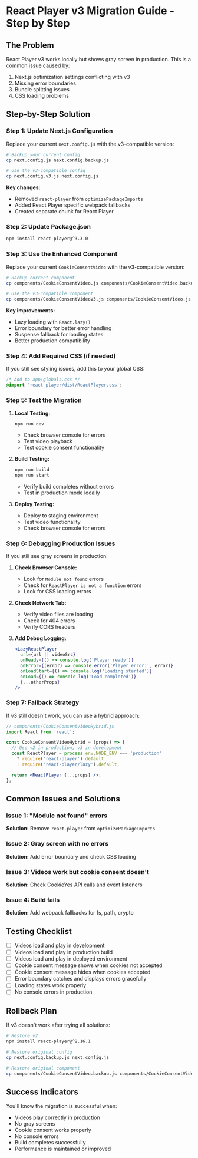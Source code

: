 # React Player v3 Migration Guide - Step by Step

## The Problem
React Player v3 works locally but shows gray screen in production. This is a common issue caused by:
1. Next.js optimization settings conflicting with v3
2. Missing error boundaries
3. Bundle splitting issues
4. CSS loading problems

## Step-by-Step Solution

### Step 1: Update Next.js Configuration

Replace your current `next.config.js` with the v3-compatible version:

```bash
# Backup your current config
cp next.config.js next.config.backup.js

# Use the v3-compatible config
cp next.config.v3.js next.config.js
```

**Key changes:**
- Removed `react-player` from `optimizePackageImports`
- Added React Player specific webpack fallbacks
- Created separate chunk for React Player

### Step 2: Update Package.json

```bash
npm install react-player@^3.3.0
```

### Step 3: Use the Enhanced Component

Replace your current `CookieConsentVideo` with the v3-compatible version:

```bash
# Backup current component
cp components/CookieConsentVideo.js components/CookieConsentVideo.backup.js

# Use the v3-compatible component
cp components/CookieConsentVideoV3.js components/CookieConsentVideo.js
```

**Key improvements:**
- Lazy loading with `React.lazy()`
- Error boundary for better error handling
- Suspense fallback for loading states
- Better production compatibility

### Step 4: Add Required CSS (if needed)

If you still see styling issues, add this to your global CSS:

```css
/* Add to app/globals.css */
@import 'react-player/dist/ReactPlayer.css';
```

### Step 5: Test the Migration

1. **Local Testing:**
   ```bash
   npm run dev
   ```
   - Check browser console for errors
   - Test video playback
   - Test cookie consent functionality

2. **Build Testing:**
   ```bash
   npm run build
   npm run start
   ```
   - Verify build completes without errors
   - Test in production mode locally

3. **Deploy Testing:**
   - Deploy to staging environment
   - Test video functionality
   - Check browser console for errors

### Step 6: Debugging Production Issues

If you still see gray screens in production:

1. **Check Browser Console:**
   - Look for `Module not found` errors
   - Check for `ReactPlayer is not a function` errors
   - Look for CSS loading errors

2. **Check Network Tab:**
   - Verify video files are loading
   - Check for 404 errors
   - Verify CORS headers

3. **Add Debug Logging:**
   ```jsx
   <LazyReactPlayer
     url={url || videoSrc}
     onReady={() => console.log('Player ready')}
     onError={(error) => console.error('Player error:', error)}
     onLoadStart={() => console.log('Loading started')}
     onLoad={() => console.log('Load completed')}
     {...otherProps}
   />
   ```

### Step 7: Fallback Strategy

If v3 still doesn't work, you can use a hybrid approach:

```jsx
// components/CookieConsentVideoHybrid.js
import React from 'react';

const CookieConsentVideoHybrid = (props) => {
  // Use v2 in production, v3 in development
  const ReactPlayer = process.env.NODE_ENV === 'production' 
    ? require('react-player').default
    : require('react-player/lazy').default;

  return <ReactPlayer {...props} />;
};
```

## Common Issues and Solutions

### Issue 1: "Module not found" errors
**Solution:** Remove `react-player` from `optimizePackageImports`

### Issue 2: Gray screen with no errors
**Solution:** Add error boundary and check CSS loading

### Issue 3: Videos work but cookie consent doesn't
**Solution:** Check CookieYes API calls and event listeners

### Issue 4: Build fails
**Solution:** Add webpack fallbacks for fs, path, crypto

## Testing Checklist

- [ ] Videos load and play in development
- [ ] Videos load and play in production build
- [ ] Videos load and play in deployed environment
- [ ] Cookie consent message shows when cookies not accepted
- [ ] Cookie consent message hides when cookies accepted
- [ ] Error boundary catches and displays errors gracefully
- [ ] Loading states work properly
- [ ] No console errors in production

## Rollback Plan

If v3 doesn't work after trying all solutions:

```bash
# Restore v2
npm install react-player@^2.16.1

# Restore original config
cp next.config.backup.js next.config.js

# Restore original component
cp components/CookieConsentVideo.backup.js components/CookieConsentVideo.js
```

## Success Indicators

You'll know the migration is successful when:
- Videos play correctly in production
- No gray screens
- Cookie consent works properly
- No console errors
- Build completes successfully
- Performance is maintained or improved
